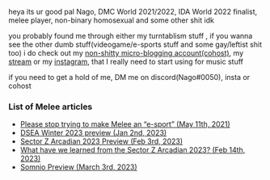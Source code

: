 heya its ur good pal Nago, DMC World 2021/2022, IDA World 2022 finalist, melee player, non-binary homosexual and some other shit idk

you probably found me through either my turntablism stuff , if you wanna see the other dumb stuff(videogame/e-sports stuff and some gay/leftist shit too) i do check out my [non-shitty micro-blogging account(cohost)](https://cohost.org/cisinthiseconomy), my [stream](https://twitch.tv/cisinthiseconomy) or my [instagram](https://instagram.com/cisinthiseconomy), that I really need to start using for music stuff

if you need to get a hold of me, DM me on discord(Nago#0050), insta or cohost 

### List of Melee articles
- [Please stop trying to make Melee an “e-sport” (May 11th, 2021)](/ComparativeMeleeEssay)
- [DSEA Winter 2023 preview (Jan 2nd, 2023)](/DSEAWinter2023Preview)
- [Sector Z Arcadian 2023 Preview (Feb 3rd, 2023)](/SectorZArcadianPreview)
- [What have we learned from the Sector Z Arcadian 2023? (Feb 14th, 2023)](/ArcadianRetrospective)
- [Somnio Preview (March 3rd, 2023)](/SomnioPreview)

